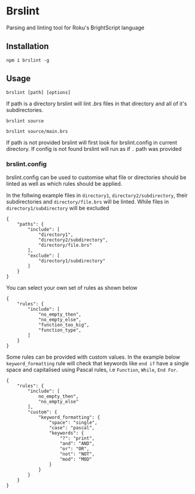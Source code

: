 # Brslint
Parsing and linting tool for Roku's BrightScript language


## Installation

```
npm i brslint -g
```

## Usage

```
brslint [path] [options]
```

If path is a directory brslint will lint *.brs* files in that directory and all of it's subdirectories. 

```
brslint source                     

brslint source/main.brs
```

If path is not provided brslint will first look for brslint.config in current directory.
If config is not found brslint will run as if `.` path was provided

### brslint.config

brslint.config can be used to customise what file or directories should be linted as well as which rules should
be applied.

In the follwing example files in `directory1`, `directory2/subdirectory`, their subdirectories 
and `directory/file.brs` will be linted. While files in `directory1/subdirectory` will be excluded

```
{
    "paths": {
        "include": [
            "directory1",
            "directory2/subdirectory",
            "directory/file.brs"
        ],
        "exclude": [
            "directory1/subdirectory"
        ]
    }
}
```

You can select your own set of rules as shown below  

```
{
    "rules": {
        "include": [
            "no_empty_then",
            "no_empty_else",
            "function_too_big",
            "function_type",
        ]
    }
}
```

Some rules can be provided with custom values. In the example below `keyword_formatting` rule will check that keywords like `end if` have a single space and capitalised using Pascal rules, i.e `Function`, `While`, `End For`.

```
{
    "rules": {
        "include": [
            no_empty_then",
            "no_empty_else"
        ],
        "custom": {
            "keyword_formatting": {
                "space": "single",
                "case": "pascal",
                "keywords": {
                    "?": "print",
                    "and": "AND",
                    "or": "OR",
                    "not": "NOT",
                    "mod": "MOD"
                }
            }
        }
    }
}
```


